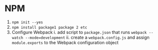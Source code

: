 # NPM
1. `npm init --yes`
2. `npm install package1 package 2 etc`
3. Configure Webpack
  i. add script to `package.json` that runs `webpack --watch --mode=development`
  ii. create a `webpack.config.js` and assign `module.exports` to the Webpack configuration object
